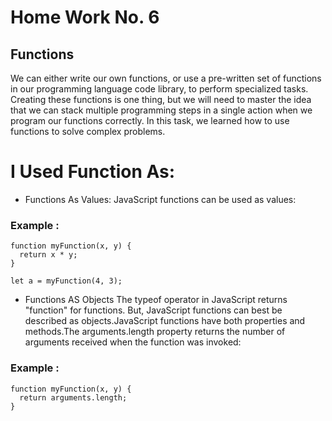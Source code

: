 
# Home Work No. 6

## Functions
We can either write our own functions, or use a pre-written set of functions in our programming language code library, to perform specialized tasks. Creating these functions is one thing, but we will need to master the idea that we can stack multiple programming steps in a single action when we program our functions correctly. In this task, we learned how to use functions to solve complex problems. 

# I Used Function As:

*  Functions As Values:
JavaScript functions can be used as values:

### Example :
```
function myFunction(x, y) {
  return x * y;
}

let a = myFunction(4, 3);
```
* Functions AS Objects
The typeof operator in JavaScript returns "function" for functions. But, JavaScript functions can best be described as objects.JavaScript functions have both properties and methods.The arguments.length property returns the number of arguments received when the function was invoked:

### Example :
```
function myFunction(x, y) {
  return arguments.length;
}
```

